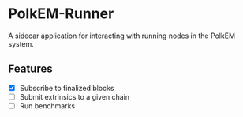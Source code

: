 # PolkEM-Runner
A sidecar application for interacting with running nodes in the PolkEM system.

## Features
- [x] Subscribe to finalized blocks
- [ ] Submit extrinsics to a given chain
- [ ] Run benchmarks

